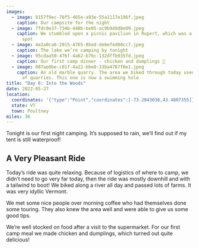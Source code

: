 ```yaml
---
images:
  - image: 8157f9ec-78f5-465e-a93e-55a1117e196f.jpeg
    caption: Our campsite for the night
  - image: 7fdc0e37-734b-440b-be05-ac9b949d8e09.jpeg
    caption: We stumbled upon a picnic pavilion in Rupert, which was a perfect lunch
      spot
  - image: 4e2a0ca6-2015-4765-8bed-de6efed00cc7.jpeg
    caption: The lake we’re camping by tonight
  - image: 95cdaa50-476f-4a62-b76c-132dffb935fd.jpeg
    caption: Our first camp dinner - chicken and dumplings 🤤
  - image: 087ae0be-c01f-4a22-bbe0-33ba4767f0e1.jpeg
    caption: An old marble quarry. The area we biked through today used to be full
      of quarries. This one is now a swimming hole
title: "Day 6: Into the Woods"
date: 2022-05-27
location:
  coordinates: '{"type":"Point","coordinates":[-73.2043038,43.4807355]}'
  state: VT
  town: Poultney
miles: 36
---
```

Tonight is our first night camping. It’s supposed to rain, we’ll find out if my tent is still waterproof!

## A Very Pleasant Ride

Today’s ride was quite relaxing. Because of logistics of where to camp, we didn’t need to go very far today, then the ride was mostly downhill and with a tailwind to boot! We biked along a river all day and passed lots of farms. It was very idyllic Vermont.

We met some nice people over morning coffee who had themselves done some touring. They also knew the area well and were able to give us some good tips. 

We’re well stocked on food after a visit to the supermarket. For our first camp meal we made chicken and dumplings, which turned out quite delicious!